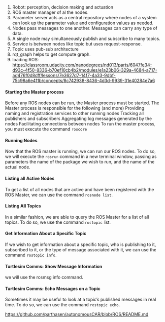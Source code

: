 1. Robot: perception, decision making and actuation
2. ROS master manager of al the nodes.
3. Parameter server acts as a central repository where nodes of a system can look up the parameter value and configuration values as needed.
4. Nodes pass messages to one another. Messages can carry any type of data.
5. A single node may simultaneously publish and subscribe to many topics.
6. Service is between nodes like topic but uses request-response.
7. Topic uses pub-sub architecture
8. rqt_graph helps to get compute graph.
9. loading ROS: https://classroom.udacity.com/nanodegrees/nd013/parts/6047fe34-d93c-4f50-8336-b70ef10cb4b2/modules/e1a23b06-329a-4684-a717-ad476f0d8dff/lessons/7e3627d7-14f7-4a33-9dbf-75c98a6e411b/concepts/8c742938-8436-4d3d-9939-31e40284e7a6

#### Starting the Master process
Before any ROS nodes can be run, the Master process must be started.
The Master process is responsible for the following (and more)
    Providing naming and registration services to other running nodes
    Tracking all publishers and subscribers
    Aggregating log messages generated by the nodes
    Facilitating connections between nodes
To run the master process, you must execute the command `roscore`
#### Running Nodes
Now that the ROS master is running, we can run our  ROS nodes. To do so, we will execute the `rosrun` command in a new terminal window, passing as parameters the name of the package we wish to run, and the name of the actual node.
#### Listing all Active Nodes
To get a list of all nodes that are active and have been registered with the ROS Master, we can use the command `rosnode list`. 
#### Listing All Topics
In a similar fashion, we are able to query the ROS Master for a list of all topics. To do so, we use the command `rostopic` list.
#### Get Information About a Specific Topic
If we wish to get information about a specific topic, who is publishing to it, subscribed to it, or the type of message associated with it, we can use the command `rostopic info`.
#### Turtlesim Comms: Show Message Information
we will use the rosmsg info command.
#### Turtlesim Comms: Echo Messages on a Topic
Sometimes it may be useful to look at a topic’s published messages in real time. To do so, we can use the command `rostopic echo`. 

https://github.com/parthasen/autonomousCAR/blob/ROS/README.md
